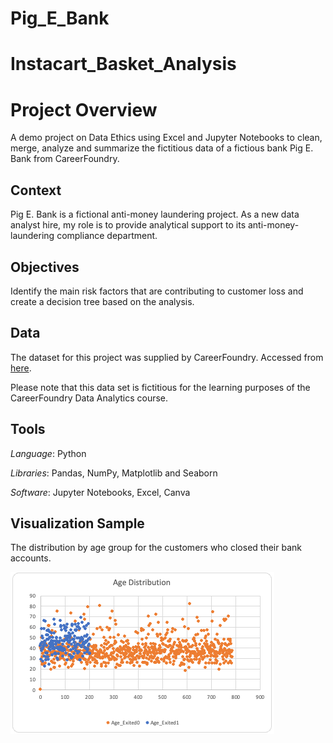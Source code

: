 # Pig_E_Bank
# Instacart_Basket_Analysis

# Project Overview

A demo project on Data Ethics using Excel and Jupyter Notebooks to clean, merge, analyze and summarize the fictitious data of a fictious bank Pig E. Bank from CareerFoundry.

## Context

Pig E. Bank is a fictional anti-money laundering project. As a new data analyst hire, my role is to provide analytical support to its anti-money-laundering compliance department.

## Objectives

Identify the main risk factors that are contributing to customer loss and create a decision tree based on the analysis.

## Data

The dataset for this project was supplied by CareerFoundry. Accessed from [here]( https://images.careerfoundry.com/public/courses/data-immersion/A5/E5.4/5.4-PigEBank-Client-Data%20set.xlsx).

Please note that this data set is fictitious for the learning purposes of the CareerFoundry Data Analytics course.

## Tools

_Language_: Python

_Libraries_: Pandas, NumPy, Matplotlib and Seaborn

_Software_: Jupyter Notebooks, Excel, Canva

## Visualization Sample

The distribution by age group for the customers who closed their bank accounts.

![image]( https://github.com/gsmgla/Pig_E_Bank/blob/main/04%20Visualizations/age_distribution.png)
